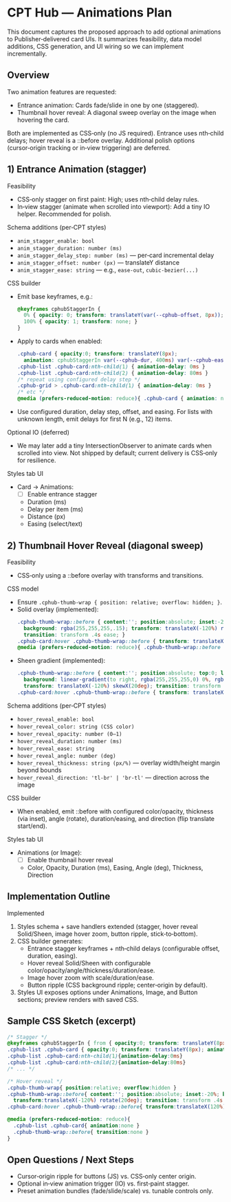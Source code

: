 # CPT Hub — Animations Plan

This document captures the proposed approach to add optional animations to Publisher‑delivered card UIs. It summarizes feasibility, data model additions, CSS generation, and UI wiring so we can implement incrementally.

## Overview
Two animation features are requested:
- Entrance animation: Cards fade/slide in one by one (staggered).
- Thumbnail hover reveal: A diagonal sweep overlay on the image when hovering the card.

Both are implemented as CSS‑only (no JS required). Entrance uses nth‑child delays; hover reveal is a ::before overlay. Additional polish options (cursor‑origin tracking or in‑view triggering) are deferred.

## 1) Entrance Animation (stagger)

Feasibility
- CSS‑only stagger on first paint: High; uses nth‑child delay rules.
- In‑view stagger (animate when scrolled into viewport): Add a tiny IO helper. Recommended for polish.

Schema additions (per‑CPT styles)
- `anim_stagger_enable: bool`
- `anim_stagger_duration: number (ms)`
- `anim_stagger_delay_step: number (ms)` — per‑card incremental delay
- `anim_stagger_offset: number (px)` — translateY distance
- `anim_stagger_ease: string` — e.g., `ease-out`, `cubic-bezier(...)`

CSS builder
- Emit base keyframes, e.g.:
  ```css
  @keyframes cphubStaggerIn {
    0% { opacity: 0; transform: translateY(var(--cphub-offset, 8px)); }
    100% { opacity: 1; transform: none; }
  }
  ```
- Apply to cards when enabled:
  ```css
  .cphub-card { opacity:0; transform: translateY(8px);
    animation: cphubStaggerIn var(--cphub-dur, 400ms) var(--cphub-ease, ease-out) forwards; }
  .cphub-list .cphub-card:nth-child(1) { animation-delay: 0ms }
  .cphub-list .cphub-card:nth-child(2) { animation-delay: 80ms }
  /* repeat using configured delay step */
  .cphub-grid > .cphub-card:nth-child(1) { animation-delay: 0ms }
  /* etc */
  @media (prefers-reduced-motion: reduce){ .cphub-card { animation: none } }
  ```
- Use configured duration, delay step, offset, and easing. For lists with unknown length, emit delays for first N (e.g., 12) items.

Optional IO (deferred)
- We may later add a tiny IntersectionObserver to animate cards when scrolled into view. Not shipped by default; current delivery is CSS‑only for resilience.

Styles tab UI
- Card → Animations:
  - [ ] Enable entrance stagger
  - Duration (ms)
  - Delay per item (ms)
  - Distance (px)
  - Easing (select/text)

## 2) Thumbnail Hover Reveal (diagonal sweep)

Feasibility
- CSS‑only using a ::before overlay with transforms and transitions.

CSS model
- Ensure `.cphub-thumb-wrap { position: relative; overflow: hidden; }`.
- Solid overlay (implemented):
  ```css
  .cphub-thumb-wrap::before { content:''; position:absolute; inset:-20%; pointer-events:none;
    background: rgba(255,255,255,.15); transform: translateX(-120%) rotate(20deg);
    transition: transform .4s ease; }
  .cphub-card:hover .cphub-thumb-wrap::before { transform: translateX(120%) rotate(20deg); }
  @media (prefers-reduced-motion: reduce){ .cphub-thumb-wrap::before { transition: none } }
  ```
- Sheen gradient (implemented):
  ```css
  .cphub-thumb-wrap::before { content:''; position:absolute; top:0; left:0; width:20%; height:100%; pointer-events:none;
    background: linear-gradient(to right, rgba(255,255,255,0) 0%, rgba(255,255,255,.15) 100%);
    transform: translateX(-120%) skewX(20deg); transition: transform .4s ease; }
  .cphub-card:hover .cphub-thumb-wrap::before { transform: translateX(120%) skewX(20deg); }
  ```

Schema additions (per‑CPT styles)
- `hover_reveal_enable: bool`
- `hover_reveal_color: string (CSS color)`
- `hover_reveal_opacity: number (0–1)`
- `hover_reveal_duration: number (ms)`
- `hover_reveal_ease: string`
- `hover_reveal_angle: number (deg)`
- `hover_reveal_thickness: string (px/%)` — overlay width/height margin beyond bounds
- `hover_reveal_direction: 'tl-br' | 'br-tl'` — direction across the image

CSS builder
- When enabled, emit ::before with configured color/opacity, thickness (via inset), angle (rotate), duration/easing, and direction (flip translate start/end).

Styles tab UI
- Animations (or Image):
  - [ ] Enable thumbnail hover reveal
  - Color, Opacity, Duration (ms), Easing, Angle (deg), Thickness, Direction

## Implementation Outline
Implemented
1) Styles schema + save handlers extended (stagger, hover reveal Solid/Sheen, image hover zoom, button ripple, stick‑to‑bottom).
2) CSS builder generates:
   - Entrance stagger keyframes + nth‑child delays (configurable offset, duration, easing).
   - Hover reveal Solid/Sheen with configurable color/opacity/angle/thickness/duration/ease.
   - Image hover zoom with scale/duration/ease.
   - Button ripple (CSS background ripple; center‑origin by default).
3) Styles UI exposes options under Animations, Image, and Button sections; preview renders with saved CSS.

## Sample CSS Sketch (excerpt)
```css
/* Stagger */
@keyframes cphubStaggerIn { from { opacity:0; transform: translateY(8px) } to { opacity:1; transform:none } }
.cphub-list .cphub-card { opacity:0; transform: translateY(8px); animation: cphubStaggerIn 400ms ease-out forwards }
.cphub-list .cphub-card:nth-child(1){animation-delay:0ms}
.cphub-list .cphub-card:nth-child(2){animation-delay:80ms}
/* ... */

/* Hover reveal */
.cphub-thumb-wrap{ position:relative; overflow:hidden }
.cphub-thumb-wrap::before{ content:''; position:absolute; inset:-20%; background:rgba(255,255,255,.15);
  transform:translateX(-120%) rotate(20deg); transition: transform .4s ease }
.cphub-card:hover .cphub-thumb-wrap::before{ transform:translateX(120%) rotate(20deg) }

@media (prefers-reduced-motion: reduce){
  .cphub-list .cphub-card{ animation:none }
  .cphub-thumb-wrap::before{ transition:none }
}
```

## Open Questions / Next Steps
- Cursor‑origin ripple for buttons (JS) vs. CSS‑only center origin.
- Optional in‑view animation trigger (IO) vs. first‑paint stagger.
- Preset animation bundles (fade/slide/scale) vs. tunable controls only.
